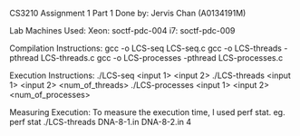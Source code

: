 CS3210 Assignment 1 Part 1
Done by: Jervis Chan (A0134191M)

Lab Machines Used:
    Xeon: soctf-pdc-004
    i7: soctf-pdc-009

Compilation Instructions:
    gcc -o LCS-seq LCS-seq.c
    gcc -o LCS-threads -pthread LCS-threads.c
    gcc -o LCS-processes -pthread LCS-processes.c

Execution Instructions:
    ./LCS-seq <input 1> <input 2>
    ./LCS-threads <input 1> <input 2> <num_of_threads>
    ./LCS-processes <input 1> <input 2> <num_of_processes>

Measuring Execution:
    To measure the execution time, I used perf stat.
        eg. perf stat ./LCS-threads DNA-8-1.in DNA-8-2.in 4


